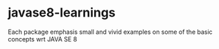 # javase8-learnings

Each package emphasis small and vivid examples on some of the basic concepts wrt JAVA SE 8

